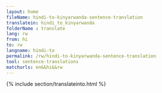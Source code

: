 ```yaml
---
layout: home
fileName: hindi-to-kinyarwanda-sentence-translation
translatein: hindi_to_kinyarwanda
folderName : translate
lang: rw
from: hi
to: rw
langname: hindi-to
permalink: /rw/hindi-to-kinyarwanda-sentence-translation
tool: sentence-translations
matchurls: en&&hi&&rw
---
```

{% include section/translateinto.html %}
